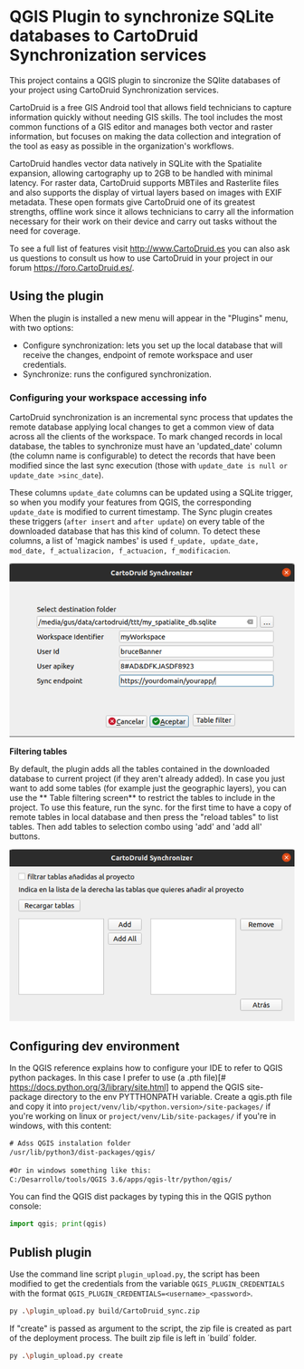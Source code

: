 QGIS Plugin to synchronize SQLite databases to CartoDruid Synchronization services
============================

This project contains a QGIS plugin to sincronize the SQlite databases of your project using CartoDruid Synchronization
services.

CartoDruid is a free GIS Android tool that allows field technicians to capture information quickly without needing GIS
skills. The tool includes the most common functions of a GIS editor and manages both vector and raster information, but
focuses on making the data collection and integration of the tool as easy as possible in the organization's workflows.

CartoDruid handles vector data natively in SQLite with the Spatialite expansion, allowing cartography up to 2GB to be
handled with minimal latency. For raster data, CartoDruid supports MBTiles and Rasterlite files and also supports the
display of virtual layers based on images with EXIF metadata. These open formats give CartoDruid one of its greatest
strengths, offline work since it allows technicians to carry all the information necessary for their work on their
device and carry out tasks without the need for coverage.

To see a full list of features visit http://www.CartoDruid.es you can also ask us questions to consult us how to use
CartoDruid in your project in our forum https://foro.CartoDruid.es/.

## Using the plugin

When the plugin is installed a new menu will appear in the "Plugins" menu, with two options:

- Configure synchronization: lets you set up the local database that will receive the changes, endpoint of remote
  workspace and user credentials.
- Synchronize: runs the configured synchronization.

### Configuring your workspace accessing info

CartoDruid synchronization is an incremental sync process that updates the remote database applying local changes to get
a common view of data across all the clients of the workspace. To mark changed records in local database, the tables to
synchronize must have an 'updated_date' column (the column name is configurable) to detect the records that have been
modified since the last sync execution (those with `update_date is null or update_date >sinc_date`).

These columns `update_date` columns can be updated using a SQLite trigger, so when you modify your features from QGIS,
the corresponding `update_date` is modified to current timestamp. The Sync plugin creates these triggers (`after insert`
and `after update`) on every table of the downloaded database that has this kind of column. To detect these columns, a
list of 'magick nambes' is used `f_update, update_date, mod_date, f_actualizacion, f_actuacion, f_modificacion`.

![](assets/dialog_wks_config.png)

**Filtering tables**

By default, the plugin adds all the tables contained in the downloaded database to current project (if they aren't
already added). In case you just want to add some tables (for example just the geographic layers), you can use the **
Table filtering screen** to restrict the tables to include in the project. To use this feature, run the sync. for the
first time to have a copy of remote tables in local database and then press the "reload tables" to list tables. 
Then add tables to selection combo using 'add' and 'add all' buttons.

![](assets/dialog_table_filter.png)

## Configuring dev environment

In the QGIS reference explains how to configure your IDE to refer to QGIS python packages. In this case I prefer to
use (a .pth file)[# https://docs.python.org/3/library/site.html] to append the QGIS site-package directory to the env
PYTTHONPATH variable. Create a qgis.pth file and copy it into `project/venv/lib/<python.version>/site-packages/` if
you're working on linux or  `project/venv/Lib/site-packages/` if you're in windows, with this content:

``` shell
# Adss QGIS instalation folder
/usr/lib/python3/dist-packages/qgis/

#Or in windows something like this:
C:/Desarrollo/tools/QGIS 3.6/apps/qgis-ltr/python/qgis/
```

You can find the QGIS dist packages by typing this in the QGIS python console:

``` python
import qgis; print(qgis)
```

## Publish plugin

Use the command line script `plugin_upload.py`, the script has been modified to get the credentials from the
variable `QGIS_PLUGIN_CREDENTIALS` with the format `QGIS_PLUGIN_CREDENTIALS=<username>_<password>`.

```bash
py .\plugin_upload.py build/CartoDruid_sync.zip

```

If "create" is passed as argument to the script, the zip file is created as part of the deployment process. The built
zip file is left in ´build´ folder.

```bash
py .\plugin_upload.py create

```
